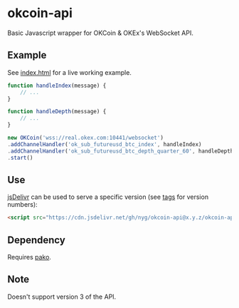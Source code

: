# okcoin-api

Basic Javascript wrapper for OKCoin & OKEx's WebSocket API.

## Example

See [index.html](https://nyg.github.io/okcoin-api/index.html) for a live working example.

```javascript
function handleIndex(message) {
    // ...
}

function handleDepth(message) {
    // ...
}

new OKCoin('wss://real.okex.com:10441/websocket')
.addChannelHandler('ok_sub_futureusd_btc_index', handleIndex)
.addChannelHandler('ok_sub_futureusd_btc_depth_quarter_60', handleDepth)
.start()
```

## Use

[jsDelivr](https://www.jsdelivr.com) can be used to serve a specific version (see [tags](https://github.com/nyg/okcoin-api/tags) for version numbers):

```html
<script src="https://cdn.jsdelivr.net/gh/nyg/okcoin-api@x.y.z/okcoin-api.js"></script>
```

## Dependency

Requires [pako](http://nodeca.github.io/pako/).

## Note

Doesn't support version 3 of the API.
